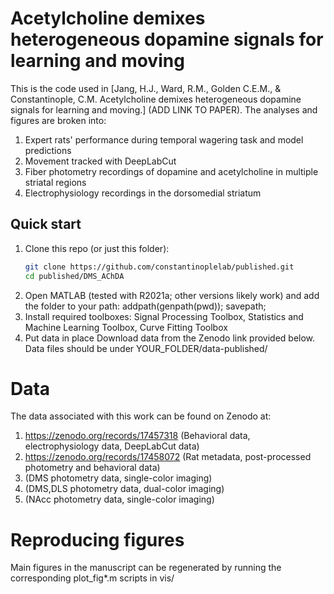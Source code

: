 # Acetylcholine demixes heterogeneous dopamine signals for learning and moving

This is the code used in [Jang, H.J., Ward, R.M., Golden C.E.M., & Constantinople, C.M. Acetylcholine demixes heterogeneous dopamine signals for learning and moving.] (ADD LINK TO PAPER).
The analyses and figures are broken into:
1. Expert rats' performance during temporal wagering task and model predictions
2. Movement tracked with DeepLabCut
3. Fiber photometry recordings of dopamine and acetylcholine in multiple striatal regions
4. Electrophysiology recordings in the dorsomedial striatum

## Quick start
1. Clone this repo (or just this folder):
   ```bash
   git clone https://github.com/constantinoplelab/published.git
   cd published/DMS_AChDA
2. Open MATLAB (tested with R2021a; other versions likely work) and add the folder to your path:
   addpath(genpath(pwd));
   savepath;
3. Install required toolboxes:
   Signal Processing Toolbox, Statistics and Machine Learning Toolbox, Curve Fitting Toolbox
4. Put data in place
   Download data from the Zenodo link provided below. Data files should be under YOUR_FOLDER/data-published/  

# Data
The data associated with this work can be found on Zenodo at: 
1. https://zenodo.org/records/17457318 (Behavioral data, electrophysiology data, DeepLabCut data)
2. https://zenodo.org/records/17458072 (Rat metadata, post-processed photometry and behavioral data)
3. (DMS photometry data, single-color imaging)
4. (DMS,DLS photometry data, dual-color imaging)
5. (NAcc photometry data, single-color imaging)

# Reproducing figures
Main figures in the manuscript can be regenerated by running the corresponding plot_fig*.m scripts in vis/






